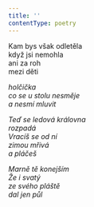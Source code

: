 ```yaml
---
title: ''
contentType: poetry
---
```


<section>

Kam bys však odletěla  
když jsi nemohla  
ani za roh  
mezi děti

_holčička  
co se u stolu nesměje  
a nesmí mluvit_

</section>

<section>

_Teď se ledová královna  
rozpadá  
Vracíš se od ní  
zimou mřivá  
a pláčeš_

</section>

<section>

_Marně tě konejším  
Že i svatý  
ze svého pláště  
dal jen půl_

</section>
